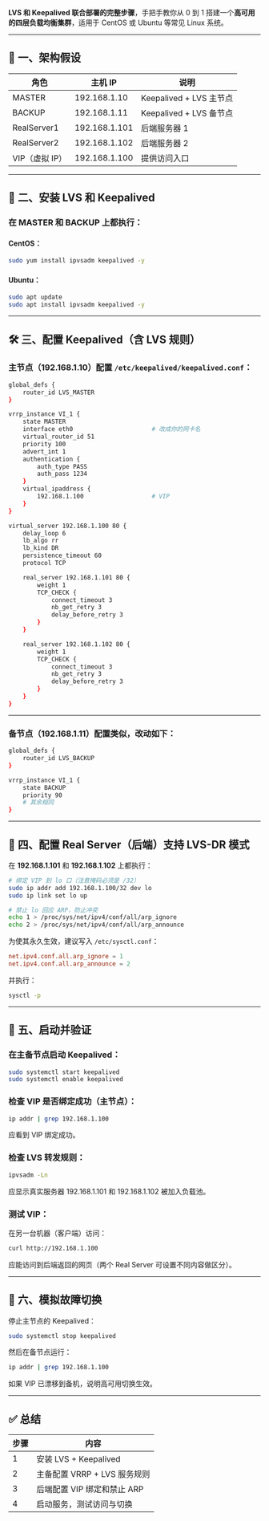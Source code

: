 **LVS 和 Keepalived 联合部署的完整步骤**，手把手教你从 0 到 1 搭建一个**高可用的四层负载均衡集群**，适用于 CentOS 或 Ubuntu 等常见 Linux 系统。

------

## 🧭 一、架构假设

| 角色           | 主机 IP       | 说明                    |
| -------------- | ------------- | ----------------------- |
| MASTER         | 192.168.1.10  | Keepalived + LVS 主节点 |
| BACKUP         | 192.168.1.11  | Keepalived + LVS 备节点 |
| RealServer1    | 192.168.1.101 | 后端服务器 1            |
| RealServer2    | 192.168.1.102 | 后端服务器 2            |
| VIP（虚拟 IP） | 192.168.1.100 | 提供访问入口            |

------

## 🧰 二、安装 LVS 和 Keepalived

### 在 MASTER 和 BACKUP 上都执行：

#### CentOS：

```bash
sudo yum install ipvsadm keepalived -y
```

#### Ubuntu：

```bash
sudo apt update
sudo apt install ipvsadm keepalived -y
```

------

## 🛠️ 三、配置 Keepalived（含 LVS 规则）

### 主节点（192.168.1.10）配置 `/etc/keepalived/keepalived.conf`：

```bash
global_defs {
    router_id LVS_MASTER
}

vrrp_instance VI_1 {
    state MASTER
    interface eth0                      # 改成你的网卡名
    virtual_router_id 51
    priority 100
    advert_int 1
    authentication {
        auth_type PASS
        auth_pass 1234
    }
    virtual_ipaddress {
        192.168.1.100                   # VIP
    }
}

virtual_server 192.168.1.100 80 {
    delay_loop 6
    lb_algo rr
    lb_kind DR
    persistence_timeout 60
    protocol TCP

    real_server 192.168.1.101 80 {
        weight 1
        TCP_CHECK {
            connect_timeout 3
            nb_get_retry 3
            delay_before_retry 3
        }
    }

    real_server 192.168.1.102 80 {
        weight 1
        TCP_CHECK {
            connect_timeout 3
            nb_get_retry 3
            delay_before_retry 3
        }
    }
}
```

------

### 备节点（192.168.1.11）配置类似，改动如下：

```bash
global_defs {
    router_id LVS_BACKUP
}

vrrp_instance VI_1 {
    state BACKUP
    priority 90
    # 其余相同
}
```

------

## 🧱 四、配置 Real Server（后端）支持 LVS-DR 模式

在 **192.168.1.101** 和 **192.168.1.102** 上都执行：

```bash
# 绑定 VIP 到 lo 口（注意掩码必须是 /32）
sudo ip addr add 192.168.1.100/32 dev lo
sudo ip link set lo up

# 禁止 lo 回应 ARP，防止冲突
echo 1 > /proc/sys/net/ipv4/conf/all/arp_ignore
echo 2 > /proc/sys/net/ipv4/conf/all/arp_announce
```

为使其永久生效，建议写入 `/etc/sysctl.conf`：

```conf
net.ipv4.conf.all.arp_ignore = 1
net.ipv4.conf.all.arp_announce = 2
```

并执行：

```bash
sysctl -p
```

------

## 🚀 五、启动并验证

### 在主备节点启动 Keepalived：

```bash
sudo systemctl start keepalived
sudo systemctl enable keepalived
```

### 检查 VIP 是否绑定成功（主节点）：

```bash
ip addr | grep 192.168.1.100
```

应看到 VIP 绑定成功。

### 检查 LVS 转发规则：

```bash
ipvsadm -Ln
```

应显示真实服务器 192.168.1.101 和 192.168.1.102 被加入负载池。

### 测试 VIP：

在另一台机器（客户端）访问：

```bash
curl http://192.168.1.100
```

应能访问到后端返回的网页（两个 Real Server 可设置不同内容做区分）。

------

## 🔄 六、模拟故障切换

停止主节点的 Keepalived：

```bash
sudo systemctl stop keepalived
```

然后在备节点运行：

```bash
ip addr | grep 192.168.1.100
```

如果 VIP 已漂移到备机，说明高可用切换生效。

------

## ✅ 总结

| 步骤 | 内容                         |
| ---- | ---------------------------- |
| 1    | 安装 LVS + Keepalived        |
| 2    | 主备配置 VRRP + LVS 服务规则 |
| 3    | 后端配置 VIP 绑定和禁止 ARP  |
| 4    | 启动服务，测试访问与切换     |

